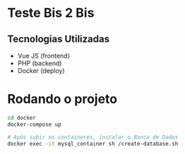 # Teste Bis 2 Bis

## Tecnologias Utilizadas
- Vue JS (frontend)
- PHP (backend)
- Docker (deploy)

# Rodando o projeto
```bash
cd docker
docker-compose up

# Após subir os containeres, instalar o Banco de Dados
docker exec -it mysql_container sh /create-database.sh
```